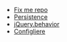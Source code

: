 
- [Fix me repo](https://github.com/seaofclouds/fix-me)
- [Persistence](https://github.com/creationix/node-persistence)
- [jQuery.behavior](https://github.com/rodp/jquery.behavior)
- [Configliere](https://github.com/mrflip/configliere)